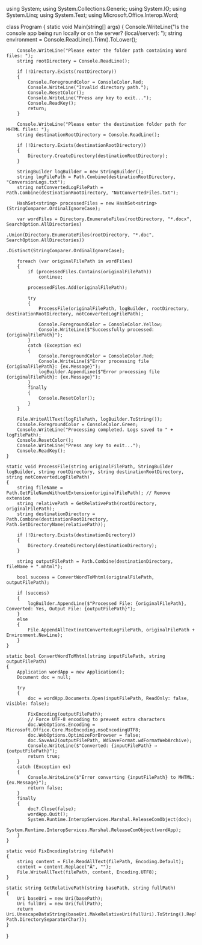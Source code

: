 

using System;
using System.Collections.Generic;
using System.IO;
using System.Linq;
using System.Text;
using Microsoft.Office.Interop.Word;

class Program
{
    static void Main(string[] args)
    {
        Console.WriteLine("Is the console app being run locally or on the server? (local/server): ");
        string environment = Console.ReadLine().Trim().ToLower();

        Console.WriteLine("Please enter the folder path containing Word files: ");
        string rootDirectory = Console.ReadLine();

        if (!Directory.Exists(rootDirectory))
        {
            Console.ForegroundColor = ConsoleColor.Red;
            Console.WriteLine("Invalid directory path.");
            Console.ResetColor();
            Console.WriteLine("Press any key to exit...");
            Console.ReadKey();
            return;
        }

        Console.WriteLine("Please enter the destination folder path for MHTML files: ");
        string destinationRootDirectory = Console.ReadLine();

        if (!Directory.Exists(destinationRootDirectory))
        {
            Directory.CreateDirectory(destinationRootDirectory);
        }

        StringBuilder logBuilder = new StringBuilder();
        string logFilePath = Path.Combine(destinationRootDirectory, "ConversionLogs.txt");
        string notConvertedLogFilePath = Path.Combine(destinationRootDirectory, "NotConvertedFiles.txt");

        HashSet<string> processedFiles = new HashSet<string>(StringComparer.OrdinalIgnoreCase);

        var wordFiles = Directory.EnumerateFiles(rootDirectory, "*.docx", SearchOption.AllDirectories)
                                 .Union(Directory.EnumerateFiles(rootDirectory, "*.doc", SearchOption.AllDirectories))
                                 .Distinct(StringComparer.OrdinalIgnoreCase);

        foreach (var originalFilePath in wordFiles)
        {
            if (processedFiles.Contains(originalFilePath))
                continue;

            processedFiles.Add(originalFilePath);

            try
            {
                ProcessFile(originalFilePath, logBuilder, rootDirectory, destinationRootDirectory, notConvertedLogFilePath);
               
                Console.ForegroundColor = ConsoleColor.Yellow;
                Console.WriteLine($"Successfully processed: {originalFilePath}");
            }
            catch (Exception ex)
            {
                Console.ForegroundColor = ConsoleColor.Red;
                Console.WriteLine($"Error processing file {originalFilePath}: {ex.Message}");
                logBuilder.AppendLine($"Error processing file {originalFilePath}: {ex.Message}");
            }
            finally
            {
                Console.ResetColor();
            }
        }

        File.WriteAllText(logFilePath, logBuilder.ToString());
        Console.ForegroundColor = ConsoleColor.Green;
        Console.WriteLine("Processing completed. Logs saved to " + logFilePath);
        Console.ResetColor();
        Console.WriteLine("Press any key to exit...");
        Console.ReadKey();
    }

    static void ProcessFile(string originalFilePath, StringBuilder logBuilder, string rootDirectory, string destinationRootDirectory, string notConvertedLogFilePath)
    {
        string fileName = Path.GetFileNameWithoutExtension(originalFilePath); // Remove extension
        string relativePath = GetRelativePath(rootDirectory, originalFilePath);
        string destinationDirectory = Path.Combine(destinationRootDirectory, Path.GetDirectoryName(relativePath));

        if (!Directory.Exists(destinationDirectory))
        {
            Directory.CreateDirectory(destinationDirectory);
        }

        string outputFilePath = Path.Combine(destinationDirectory, fileName + ".mhtml");

        bool success = ConvertWordToMhtml(originalFilePath, outputFilePath);

        if (success)
        {
            logBuilder.AppendLine($"Processed File: {originalFilePath}, Converted: Yes, Output File: {outputFilePath}");
        }
        else
        {
            File.AppendAllText(notConvertedLogFilePath, originalFilePath + Environment.NewLine);
        }
    }

    static bool ConvertWordToMhtml(string inputFilePath, string outputFilePath)
    {
        Application wordApp = new Application();
        Document doc = null;

        try
        {
            doc = wordApp.Documents.Open(inputFilePath, ReadOnly: false, Visible: false);

            FixEncoding(outputFilePath);
            // Force UTF-8 encoding to prevent extra characters
            doc.WebOptions.Encoding = Microsoft.Office.Core.MsoEncoding.msoEncodingUTF8;
            doc.WebOptions.OptimizeForBrowser = false;
            doc.SaveAs2(outputFilePath, WdSaveFormat.wdFormatWebArchive);
            Console.WriteLine($"Converted: {inputFilePath} → {outputFilePath}");
            return true;
        }
        catch (Exception ex)
        {
            Console.WriteLine($"Error converting {inputFilePath} to MHTML: {ex.Message}");
            return false;
        }
        finally
        {
            doc?.Close(false);
            wordApp.Quit();
            System.Runtime.InteropServices.Marshal.ReleaseComObject(doc);
            System.Runtime.InteropServices.Marshal.ReleaseComObject(wordApp);
        }
    }

    static void FixEncoding(string filePath)
    {
        string content = File.ReadAllText(filePath, Encoding.Default);
        content = content.Replace("Â", "");
        File.WriteAllText(filePath, content, Encoding.UTF8);
    }

    static string GetRelativePath(string basePath, string fullPath)
    {
        Uri baseUri = new Uri(basePath);
        Uri fullUri = new Uri(fullPath);
        return Uri.UnescapeDataString(baseUri.MakeRelativeUri(fullUri).ToString().Replace('/', Path.DirectorySeparatorChar));
    }
}
